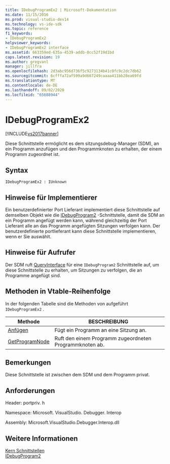```yaml
---
title: IDebugProgramEx2 | Microsoft-Dokumentation
ms.date: 11/15/2016
ms.prod: visual-studio-dev14
ms.technology: vs-ide-sdk
ms.topic: reference
f1_keywords:
- IDebugProgramEx2
helpviewer_keywords:
- IDebugProgramEx2 interface
ms.assetid: 663359ed-635a-4539-addb-0cc52f19d1bd
caps.latest.revision: 19
ms.author: gregvanl
manager: jillfra
ms.openlocfilehash: 2d3abc956d736f5c9273134b41c0fc9c2dc7db62
ms.sourcegitcommit: 6cfffa72af599a9d667249caaaa411bb28ea69fd
ms.translationtype: MT
ms.contentlocale: de-DE
ms.lasthandoff: 09/02/2020
ms.locfileid: "65688944"
---
```

# <a name="idebugprogramex2"></a>IDebugProgramEx2
[!INCLUDE[vs2017banner](../../../includes/vs2017banner.md)]

Diese Schnittstelle ermöglicht es dem sitzungsdebug-Manager (SDM), an ein Programm anzufügen und den Programmknoten zu erhalten, der einem Programm zugeordnet ist.  
  
## <a name="syntax"></a>Syntax  
  
```  
IDebugProgramEx2 : IUnknown  
```  
  
## <a name="notes-for-implementers"></a>Hinweise für Implementierer  
 Ein benutzerdefinierter Port Lieferant implementiert diese Schnittstelle auf demselben Objekt wie die [IDebugProgram2](../../../extensibility/debugger/reference/idebugprogram2.md) -Schnittstelle, damit die SDM an ein Programm angefügt werden kann, während gleichzeitig der Port Lieferant alle an das Programm angefügten Sitzungen verfolgen kann. Der benutzerdefinierte portlieferant kann diese Schnittstelle implementieren, wenn er Sie auswählt.  
  
## <a name="notes-for-callers"></a>Hinweise für Aufrufer  
 Der SDM ruft [QueryInterface](https://msdn.microsoft.com/library/62fce95e-aafa-4187-b50b-e6611b74c3b3) für eine `IDebugProgram2` Schnittstelle auf, um diese Schnittstelle zu erhalten, um Sitzungen zu verfolgen, die an Programme angefügt sind.  
  
## <a name="methods-in-vtable-order"></a>Methoden in Vtable-Reihenfolge  
 In der folgenden Tabelle sind die Methoden von aufgeführt `IDebugProgramEx2` .  
  
|Methode|BESCHREIBUNG|  
|------------|-----------------|  
|[Anfügen](../../../extensibility/debugger/reference/idebugprogramex2-attach.md)|Fügt ein Programm an eine Sitzung an.|  
|[GetProgramNode](../../../extensibility/debugger/reference/idebugprogramex2-getprogramnode.md)|Ruft den einem Programm zugeordneten Programmknoten ab.|  
  
## <a name="remarks"></a>Bemerkungen  
 Diese Schnittstelle ist zwischen dem SDM und dem Programm privat.  
  
## <a name="requirements"></a>Anforderungen  
 Header: portpriv. h  
  
 Namespace: Microsoft. VisualStudio. Debugger. Interop  
  
 Assembly: Microsoft.VisualStudio.Debugger.Interop.dll  
  
## <a name="see-also"></a>Weitere Informationen  
 [Kern Schnittstellen](../../../extensibility/debugger/reference/core-interfaces.md)   
 [IDebugProgram2](../../../extensibility/debugger/reference/idebugprogram2.md)
